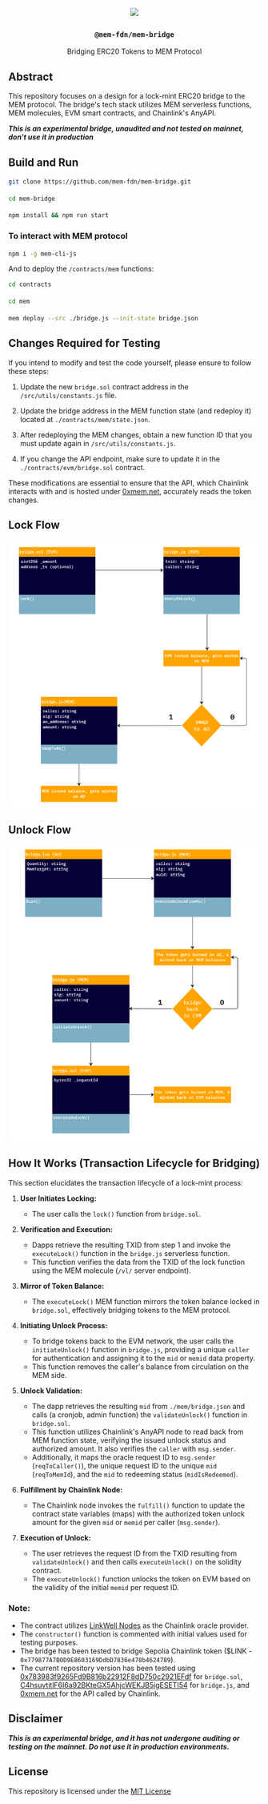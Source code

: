 <p align="center">
  <a href="https://mem.tech">
    <img src="https://github.com/decentldotland/MEM/assets/77340894/d840ef84-540f-4ccc-a7e0-1ed03c4af8dd" height="180">
  </a>
  <h3 align="center"><code>@mem-fdn/mem-bridge</code></h3>
  <p align="center">Bridging ERC20 Tokens to MEM Protocol</p>
</p>

## Abstract

This repository focuses on a design for a lock-mint ERC20 bridge to the MEM protocol. The bridge's tech stack utilizes MEM serverless functions, MEM molecules, EVM smart contracts, and Chainlink's AnyAPI.

***This is an experimental bridge, unaudited and not tested on mainnet, don't use it in production***

## Build and Run

```bash
git clone https://github.com/mem-fdn/mem-bridge.git

cd mem-bridge

npm install && npm run start
```

### To interact with MEM protocol

```bash
npm i -g mem-cli-js
```

And to deploy the `/contracts/mem` functions:

```bash
cd contracts

cd mem

mem deploy --src ./bridge.js --init-state bridge.json
```

## Changes Required for Testing

If you intend to modify and test the code yourself, please ensure to follow these steps:

1. Update the new `bridge.sol` contract address in the `/src/utils/constants.js` file.

2. Update the bridge address in the MEM function state (and redeploy it) located at `./contracts/mem/state.json`.

3. After redeploying the MEM changes, obtain a new function ID that you must update again in `/src/utils/constants.js`.

4. If you change the API endpoint, make sure to update it in the `./contracts/evm/bridge.sol` contract.

These modifications are essential to ensure that the API, which Chainlink interacts with and is hosted under [0xmem.net](https://0xmem.net), accurately reads the token changes.

## Lock Flow

![lock](./img/lock.png)

## Unlock Flow

![unlock](./img/unlock.png)

## How It Works (Transaction Lifecycle for Bridging)

This section elucidates the transaction lifecycle of a lock-mint process:

1. **User Initiates Locking:** 
    - The user calls the `lock()` function from `bridge.sol`.

2. **Verification and Execution:**
    - Dapps retrieve the resulting TXID from step 1 and invoke the `executeLock()` function in the `bridge.js` serverless function.
    - This function verifies the data from the TXID of the lock function using the MEM molecule (`/vl/` server endpoint).

3. **Mirror of Token Balance:**
    - The `executeLock()` MEM function mirrors the token balance locked in `bridge.sol`, effectively bridging tokens to the MEM protocol.

4. **Initiating Unlock Process:**
    - To bridge tokens back to the EVM network, the user calls the `initiateUnlock()` function in `bridge.js`, providing a unique `caller` for authentication and assigning it to the `mid` or `memid` data property.
    - This function removes the caller's balance from circulation on the MEM side.

5. **Unlock Validation:**
    - The dapp retrieves the resulting `mid` from `./mem/bridge.json` and calls (a cronjob, admin function) the `validateUnlock()` function in `bridge.sol`.
    - This function utilizes Chainlink's AnyAPI node to read back from MEM function state, verifying the issued unlock status and authorized amount. It also verifies the `caller` with `msg.sender`.
    - Additionally, it maps the oracle request ID to `msg.sender` (`reqToCaller()`), the unique request ID to the unique `mid` (`reqToMemId`), and the `mid` to redeeming status (`midIsRedeemed`).

6. **Fulfillment by Chainlink Node:**
    - The Chainlink node invokes the `fulfill()` function to update the contract state variables (maps) with the authorized token unlock amount for the given `mid` or `memid` per caller (`msg.sender`).

7. **Execution of Unlock:**
    - The user retrieves the request ID from the TXID resulting from `validateUnlock()` and then calls `executeUnlock()` on the solidity contract.
    - The `executeUnlock()` function unlocks the token on EVM based on the validity of the initial `memid` per request ID.

### Note:

- The contract utilizes [LinkWell Nodes](https://linkwellnodes.io/) as the Chainlink oracle provider.
- The `constructor()` function is commented with initial values used for testing purposes.
- The bridge has been tested to bridge Sepolia Chainlink token ($LINK - `0x779877A7B0D9E8603169DdbD7836e478b4624789`).
- The current repository version has been tested using [0x783983f9265Fd9B816b22912F8dD750c2921EFdf](https://sepolia.etherscan.io/address/0x783983f9265Fd9B816b22912F8dD750c2921EFdf) for `bridge.sol`, [C4hsuvtitlF6I6a92BKteGX5AhjcWEKJB5jgESETI54](https://api.mem.tech/api/state/C4hsuvtitlF6I6a92BKteGX5AhjcWEKJB5jgESETI54) for `bridge.js`, and [0xmem.net](https://0xmem.net) for the API called by Chainlink.

## Disclaimer

***This is an experimental bridge, and it has not undergone auditing or testing on the mainnet. Do not use it in production environments.***

## License
This repository is licensed under the [MIT License](./LICENSE)
